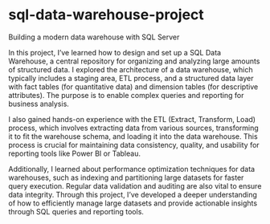 # sql-data-warehouse-project
Building a modern data warehouse with SQL Server

In this project, I’ve learned how to design and set up a SQL Data Warehouse, a central repository for organizing and analyzing large amounts of structured data. I explored the architecture of a data warehouse, which typically includes a staging area, ETL process, and a structured data layer with fact tables (for quantitative data) and dimension tables (for descriptive attributes). The purpose is to enable complex queries and reporting for business analysis.

I also gained hands-on experience with the ETL (Extract, Transform, Load) process, which involves extracting data from various sources, transforming it to fit the warehouse schema, and loading it into the data warehouse. This process is crucial for maintaining data consistency, quality, and usability for reporting tools like Power BI or Tableau.

Additionally, I learned about performance optimization techniques for data warehouses, such as indexing and partitioning large datasets for faster query execution. Regular data validation and auditing are also vital to ensure data integrity. Through this project, I’ve developed a deeper understanding of how to efficiently manage large datasets and provide actionable insights through SQL queries and reporting tools.
